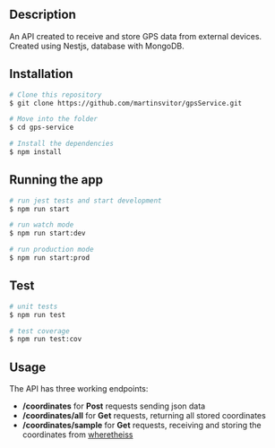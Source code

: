 ## Description

An API created to receive and store GPS data from external devices.
Created using Nestjs, database with MongoDB.

## Installation

```bash
# Clone this repository
$ git clone https://github.com/martinsvitor/gpsService.git

# Move into the folder
$ cd gps-service

# Install the dependencies
$ npm install
```

## Running the app

```bash
# run jest tests and start development
$ npm run start

# run watch mode
$ npm run start:dev

# run production mode
$ npm run start:prod
```

## Test

```bash
# unit tests
$ npm run test

# test coverage
$ npm run test:cov
```

## Usage

The API has three working endpoints:

- **/coordinates** for **Post** requests sending json data
- **/coordinates/all** for **Get** requests, returning all stored coordinates
- **/coordinates/sample** for **Get** requests, receiving and storing the coordinates from [wheretheiss](https://wheretheiss.at/)
